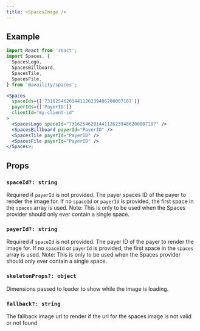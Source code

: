 ```yaml
---
title: <SpacesImage />
---
```


## Example

```jsx
import React from 'react';
import Spaces, {
  SpacesLogo,
  SpacesBillboard,
  SpacesTile,
  SpacesFile,
} from '@availity/spaces';

<Spaces
  spaceIds={['73162546201441126239486200007187']}
  payerIds={['PayerID']}
  clientId="my-client-id"
>
  <SpacesLogo spaceId="73162546201441126239486200007187" />
  <SpacesBillboard payerId="PayerID" />
  <SpacesTile payerId="PayerID" />
  <SpacesFile payerId="PayerID" />
</Spaces>;
```

## Props

### `spaceId?: string`

Required if `payerId` is not provided. The payer spaces ID of the payer to render the image for. If no `spaceId` or `payerId` is provided, the first space in the `spaces` array is used. Note: This is only to be used when the Spaces provider should only ever contain a single space.

### `payerId?: string`

Required if `spaceId` is not provided. The payer ID of the payer to render the image for. If no `spaceId` or `payerId` is provided, the first space in the `spaces` array is used. Note: This is only to be used when the Spaces provider should only ever contain a single space.

### `skeletonProps?: object`

Dimensions passed to loader to show while the image is loading.

### `fallback?: string`

The fallback image url to render if the url for the spaces image is not valid or not found
